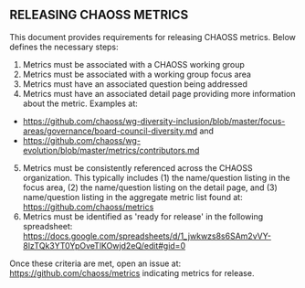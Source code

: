 ## RELEASING CHAOSS METRICS ##

This document provides requirements for releasing CHAOSS metrics. Below defines the necessary steps: 

1. Metrics must be associated with a CHAOSS working group
2. Metrics must be associated with a working group focus area
3. Metrics must have an associated question being addressed
4. Metrics must have an associated detail page providing more information about the metric. Examples at:
- https://github.com/chaoss/wg-diversity-inclusion/blob/master/focus-areas/governance/board-council-diversity.md
  and
- https://github.com/chaoss/wg-evolution/blob/master/metrics/contributors.md
5. Metrics must be consistently referenced across the CHAOSS organization. This typically includes (1) the name/question listing in the focus area, (2) the name/question listing on the detail page, and (3) name/question listing in the aggregate metric list found at: https://github.com/chaoss/metrics
6. Metrics must be identified as 'ready for release' in the following spreadsheet: https://docs.google.com/spreadsheets/d/1_jwkwzs8s6SAm2vVY-8lzTQk3YT0YpOveTlKOwjd2eQ/edit#gid=0

Once these criteria are met, open an issue at: https://github.com/chaoss/metrics indicating metrics for release. 
